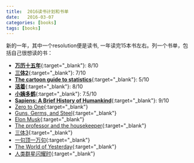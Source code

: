 ```yaml
---
title:  2016读书计划和书单
date:   2016-03-07
categories: [books]
tags: [books]
---
```

新的一年，其中一个resolution便是读书, 一年读完15本书左右。列一个书单，包括自己很想读的书：   
- [**万历十五年**](https://book.douban.com/subject/25893465/){:target="_blank"}: 8/10     
- [**三体2**](https://book.douban.com/subject/26427703/){:target="_blank"}: 7/10  
- [**The cartoon guide to statistics**](https://book.douban.com/subject/2778766/){:target="_blank"}: 5/10      
- [**活着**](https://book.douban.com/subject/1082154/){:target="_blank"}: 8/10    
- [**小姨多鹤**](https://book.douban.com/subject/3012517/){:target="_blank"}: 7.5/10    
- [**Sapiens: A Brief History of Humankind**](https://book.douban.com/subject/25904521/){:target="_blank"}: 9/10     
- [Zero to One](https://book.douban.com/subject/24753651/){:target="_blank"}  
- [Guns, Germs, and Steel](https://book.douban.com/subject/1813841/){:target="_blank"}  
- [Elon Musk](https://book.douban.com/subject/26372738/){:target="_blank"}  
- [The professor and the housekeeper](https://book.douban.com/subject/3566719/){:target="_blank"}   
- [三体3](https://book.douban.com/subject/26427705/){:target="_blank"}  
- [一句顶一万句](https://book.douban.com/subject/3633461/){:target="_blank"}       
- [The World of Yesterday](https://book.douban.com/subject/20545453/){:target="_blank"}  
- [人类群星闪耀时](https://book.douban.com/subject/6783783/){:target="_blank"}   

